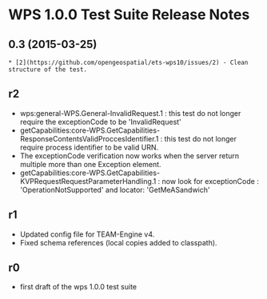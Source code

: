 #  WPS 1.0.0 Test Suite Release Notes

## 0.3 (2015-03-25)
	
	* [2](https://github.com/opengeospatial/ets-wps10/issues/2) - Clean structure of the test.

## r2

  * wps:general-WPS.General-InvalidRequest.1 : this test do not longer require the exceptionCode to be 'InvalidRequest' 
  * getCapabilities:core-WPS.GetCapabilities-ResponseContentsValidProccesIdentifier.1 : this test do not longer require process identifier to be valid URN.
  * The exceptionCode verification now works when the server return multiple more than one Exception element.
  * getCapabilities:core-WPS.GetCapabilities-KVPRequestRequestParameterHandling.1 : now look for exceptionCode : 'OperationNotSupported' and locator: 'GetMeASandwich'

## r1

  * Updated config file for TEAM-Engine v4.
  * Fixed schema references (local copies added to classpath).

## r0

  * first draft of the wps 1.0.0 test suite 
